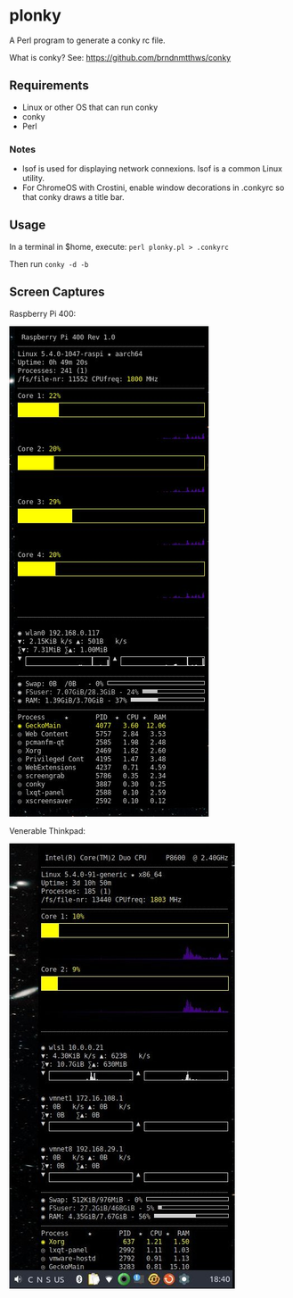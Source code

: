 # plonky
A Perl program to generate a conky rc file. 

What is conky? See: https://github.com/brndnmtthws/conky

## Requirements
* Linux or other OS that can run conky
* conky
* Perl

### Notes 
* lsof is used for displaying network connexions. lsof is a common Linux utility.
* For ChromeOS with Crostini, enable window decorations in .conkyrc so that conky draws a title bar. 

## Usage
In a terminal in $home, execute:
    `perl plonky.pl > .conkyrc`

Then run 
    `conky -d -b` 

## Screen Captures

Raspberry Pi 400:

![example01](https://github.com/viviparous/plonky/blob/main/screenshot-02-rpi400.jpg)

Venerable Thinkpad:

![example02](https://github.com/viviparous/plonky/blob/main/screenshot-01-vmware.jpg)
